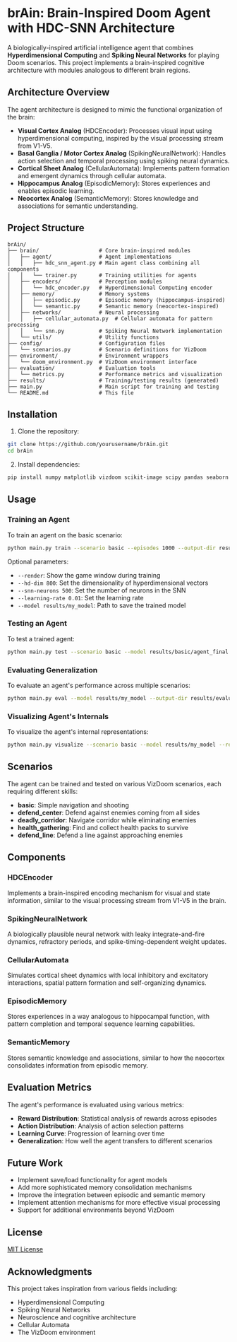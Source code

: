 # brAin: Brain-Inspired Doom Agent with HDC-SNN Architecture

A biologically-inspired artificial intelligence agent that combines **Hyperdimensional Computing** and **Spiking Neural Networks** for playing Doom scenarios. This project implements a brain-inspired cognitive architecture with modules analogous to different brain regions.

## Architecture Overview

The agent architecture is designed to mimic the functional organization of the brain:

- **Visual Cortex Analog** (HDCEncoder): Processes visual input using hyperdimensional computing, inspired by the visual processing stream from V1-V5.
- **Basal Ganglia / Motor Cortex Analog** (SpikingNeuralNetwork): Handles action selection and temporal processing using spiking neural dynamics.
- **Cortical Sheet Analog** (CellularAutomata): Implements pattern formation and emergent dynamics through cellular automata.
- **Hippocampus Analog** (EpisodicMemory): Stores experiences and enables episodic learning.
- **Neocortex Analog** (SemanticMemory): Stores knowledge and associations for semantic understanding.

## Project Structure

```
brAin/
├── brain/                   # Core brain-inspired modules
│   ├── agent/               # Agent implementations
│   │   ├── hdc_snn_agent.py # Main agent class combining all components
│   │   └── trainer.py       # Training utilities for agents
│   ├── encoders/            # Perception modules
│   │   └── hdc_encoder.py   # Hyperdimensional Computing encoder
│   ├── memory/              # Memory systems
│   │   ├── episodic.py      # Episodic memory (hippocampus-inspired)
│   │   └── semantic.py      # Semantic memory (neocortex-inspired)
│   ├── networks/            # Neural processing
│   │   ├── cellular_automata.py  # Cellular automata for pattern processing
│   │   └── snn.py           # Spiking Neural Network implementation
│   └── utils/               # Utility functions
├── config/                  # Configuration files
│   └── scenarios.py         # Scenario definitions for VizDoom
├── environment/             # Environment wrappers
│   └── doom_environment.py  # VizDoom environment interface
├── evaluation/              # Evaluation tools
│   └── metrics.py           # Performance metrics and visualization
├── results/                 # Training/testing results (generated)
├── main.py                  # Main script for training and testing
└── README.md                # This file
```

## Installation

1. Clone the repository:
```bash
git clone https://github.com/yourusername/brAin.git
cd brAin
```

2. Install dependencies:
```bash
pip install numpy matplotlib vizdoom scikit-image scipy pandas seaborn tqdm
```

## Usage

### Training an Agent

To train an agent on the basic scenario:

```bash
python main.py train --scenario basic --episodes 1000 --output-dir results/basic
```

Optional parameters:
- `--render`: Show the game window during training
- `--hd-dim 800`: Set the dimensionality of hyperdimensional vectors
- `--snn-neurons 500`: Set the number of neurons in the SNN
- `--learning-rate 0.01`: Set the learning rate
- `--model results/my_model`: Path to save the trained model

### Testing an Agent

To test a trained agent:

```bash
python main.py test --scenario basic --model results/basic/agent_final --render
```

### Evaluating Generalization

To evaluate an agent's performance across multiple scenarios:

```bash
python main.py eval --model results/my_model --output-dir results/evaluation
```

### Visualizing Agent's Internals

To visualize the agent's internal representations:

```bash
python main.py visualize --scenario basic --model results/my_model --render --visualize-internals
```

## Scenarios

The agent can be trained and tested on various VizDoom scenarios, each requiring different skills:

- **basic**: Simple navigation and shooting
- **defend_center**: Defend against enemies coming from all sides
- **deadly_corridor**: Navigate corridor while eliminating enemies
- **health_gathering**: Find and collect health packs to survive
- **defend_line**: Defend a line against approaching enemies

## Components

### HDCEncoder

Implements a brain-inspired encoding mechanism for visual and state information, similar to the visual processing stream from V1-V5 in the brain.

### SpikingNeuralNetwork

A biologically plausible neural network with leaky integrate-and-fire dynamics, refractory periods, and spike-timing-dependent weight updates.

### CellularAutomata

Simulates cortical sheet dynamics with local inhibitory and excitatory interactions, spatial pattern formation and self-organizing dynamics.

### EpisodicMemory

Stores experiences in a way analogous to hippocampal function, with pattern completion and temporal sequence learning capabilities.

### SemanticMemory

Stores semantic knowledge and associations, similar to how the neocortex consolidates information from episodic memory.

## Evaluation Metrics

The agent's performance is evaluated using various metrics:

- **Reward Distribution**: Statistical analysis of rewards across episodes
- **Action Distribution**: Analysis of action selection patterns
- **Learning Curve**: Progression of learning over time
- **Generalization**: How well the agent transfers to different scenarios

## Future Work

- Implement save/load functionality for agent models
- Add more sophisticated memory consolidation mechanisms
- Improve the integration between episodic and semantic memory
- Implement attention mechanisms for more effective visual processing
- Support for additional environments beyond VizDoom

## License

[MIT License](LICENSE)

## Acknowledgments

This project takes inspiration from various fields including:
- Hyperdimensional Computing
- Spiking Neural Networks
- Neuroscience and cognitive architecture
- Cellular Automata
- The VizDoom environment 
